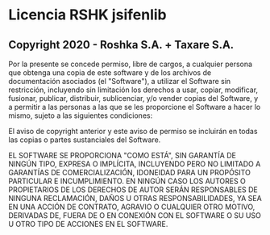 # Licencia RSHK jsifenlib

##  Copyright 2020 - Roshka S.A. + Taxare S.A.

Por la presente se concede permiso, libre de cargos, a cualquier persona que obtenga una copia de este software y de 
los archivos de documentación asociados (el "Software"), a utilizar el Software sin restricción, incluyendo sin 
limitación los derechos a usar, copiar, modificar, fusionar, publicar, distribuir, sublicenciar, y/o vender copias del 
Software, y a permitir a las personas a las que se les proporcione el Software a hacer lo mismo, sujeto a las siguientes
condiciones: 

El aviso de copyright anterior y este aviso de permiso se incluirán en todas las copias o partes sustanciales del
Software. 

EL SOFTWARE SE PROPORCIONA "COMO ESTÁ", SIN GARANTÍA DE NINGÚN TIPO, EXPRESA O IMPLÍCITA, INCLUYENDO PERO NO LIMITADO A
GARANTÍAS DE COMERCIALIZACIÓN, IDONEIDAD PARA UN PROPÓSITO PARTICULAR E INCUMPLIMIENTO. EN NINGÚN CASO LOS AUTORES O
PROPIETARIOS DE LOS DERECHOS DE AUTOR SERÁN RESPONSABLES DE NINGUNA RECLAMACIÓN, DAÑOS U OTRAS RESPONSABILIDADES, YA SEA
EN UNA ACCIÓN DE CONTRATO, AGRAVIO O CUALQUIER OTRO MOTIVO, DERIVADAS DE, FUERA DE O EN CONEXIÓN CON EL SOFTWARE O SU
USO U OTRO TIPO DE ACCIONES EN EL SOFTWARE.

